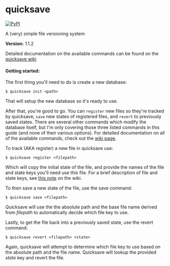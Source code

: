 # quicksave
[![PyPI](https://img.shields.io/pypi/v/quicksave.svg?maxAge=2592000)](https://pypi.python.org/pypi/quicksave)

A (very) simple file versioning system

__Version:__ 1.1.2

Detailed documentation on the available commands can be found on the [quicksave wiki](https://github.com/agraubert/quicksave/wiki)

#### Getting started:
The first thing you'll need to do is create a new database:
```
$ quicksave init <path>
```
That will setup the new database so it's ready to use.

After that, you're good to go.  You can `register` new files so they're tracked by quicksave, `save` new states of registered files, and `revert` to previously saved states.  There are several other commands which modify the database itself, but I'm only covering those three listed commands in this guide (and none of their various options).  For detailed documentation on all of the available commands, check out the [wiki page](https://github.com/agraubert/quicksave/wiki).

To track (AKA register) a new file in quicksave use:
```
$ quicksave register <filepath>
```

Which will copy the initial state of the file, and provide the names of the file and state keys you'll need use this file. For a brief description of file and state keys, see [this note](https://github.com/agraubert/quicksave/wiki#a-note-on-file-and-state-keys) on the wiki.

To then save a new state of the file, use the save command:
```
$ quicksave save <filepath>
```

Quicksave will use the the absolute path and the base file name derived from _filepath_ to automatically decide which file key to use.

Lastly, to get the file back into a previously saved state, use the revert command:
```
$ quicksave revert <filepath> <state>
```

Again, quicksave will attempt to determine which file key to use based on the absolute path and the file name.  Quicksave will lookup the provided _state_ key and revert the file.
